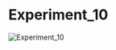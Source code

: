 # Experiment_10
![Experiment_10](https://github.com/Yogesh-Mujawdiya/Experiment_10/assets/44113757/f09597c0-d6ca-4860-a379-bf9ea4f072e6)
